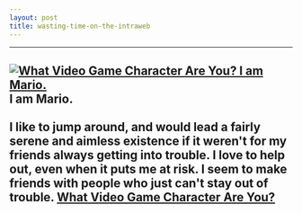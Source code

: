 ```yaml
---
layout: post
title: wasting-time-on-the-intraweb
---
```

  ----------------------------------------------------------------------------------------------------------------------------------------------------------------------------------------------------------------------------------------------------------------------------------------------------------------------------------------------
  [![What Video Game Character Are You? I am Mario.](http://quiz.ravenblack.net/videogame/17.png)](http://quiz.ravenblack.net/videogame.pl)I am **Mario**.\
  \
  I like to jump around, and would lead a fairly serene and aimless existence if it weren't for my friends always getting into trouble. I love to help out, even when it puts me at risk. I seem to make friends with people who just can't stay out of trouble. [What Video Game Character Are You?](http://quiz.ravenblack.net/videogame.pl)
  ----------------------------------------------------------------------------------------------------------------------------------------------------------------------------------------------------------------------------------------------------------------------------------------------------------------------------------------------


